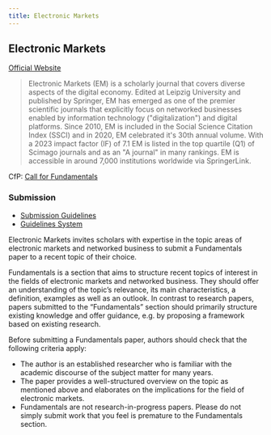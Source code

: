 ```yaml
---
title: Electronic Markets
---
```


## Electronic Markets

[Official Website](https://www.electronicmarkets.org/home)

> Electronic Markets (EM) is a scholarly journal that covers diverse aspects of the digital economy. Edited at Leipzig University and published by Springer, EM has emerged as one of the premier scientific journals that explicitly focus on networked businesses enabled by information technology ("digitalization") and digital platforms. Since 2010, EM is included in the Social Science Citation Index (SSCI) and in 2020, EM celebrated it's 30th annual volume. With a 2023 impact factor (IF) of 7.1 EM is listed in the top quartile (Q1) of Scimago journals and as an "A journal" in many rankings. EM is accessible in around 7,000 institutions worldwide via SpringerLink.

CfP: [Call for Fundamentals](https://www.electronicmarkets.org/call-for-papers/single-view-for-cfp/datum/2018/08/08/call-for-fundamentals/)

### Submission

- [Submission Guidelines](https://www.electronicmarkets.org/authors/submission/)
- [Guidelines System](https://www.editorialmanager.com/elma/default2.aspx)

Electronic Markets invites scholars with expertise in the topic areas of electronic markets and networked business to submit a Fundamentals paper to a recent topic of their choice.

Fundamentals is a section that aims to structure recent topics of interest in the fields of electronic markets and networked business. They should offer an understanding of the topic’s relevance, its main characteristics, a definition, examples as well as an outlook. In contrast to research papers, papers submitted to the “Fundamentals” section should primarily structure existing knowledge and offer guidance, e.g. by proposing a framework based on existing research.

Before submitting a Fundamentals paper, authors should check that the following criteria apply:

- The author is an established researcher who is familiar with the academic discourse of the subject matter for many years.
- The paper provides a well-structured overview on the topic as mentioned above and elaborates on the implications for the field of electronic markets.
- Fundamentals are not research-in-progress papers. Please do not simply submit work that you feel is premature to the Fundamentals section.

